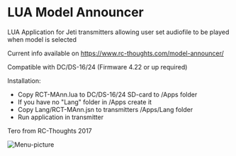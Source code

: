 # LUA Model Announcer
LUA Application for Jeti transmitters allowing user set audiofile to be played when model is selected

Current info available on https://www.rc-thoughts.com/model-announcer/

Compatible with DC/DS-16/24 (Firmware 4.22 or up required)

Installation:
- Copy RCT-MAnn.lua to DC/DS-16/24 SD-card to /Apps folder
- If you have no "Lang" folder in /Apps create it
- Copy Lang/RCT-MAnn.jsn to transmitters /Apps/Lang folder
- Run application in transmitter

Tero from RC-Thoughts 2017

![Menu-picture](https://www.rc-thoughts.com/wp-content/uploads/2017/03/announcer_002.png)
